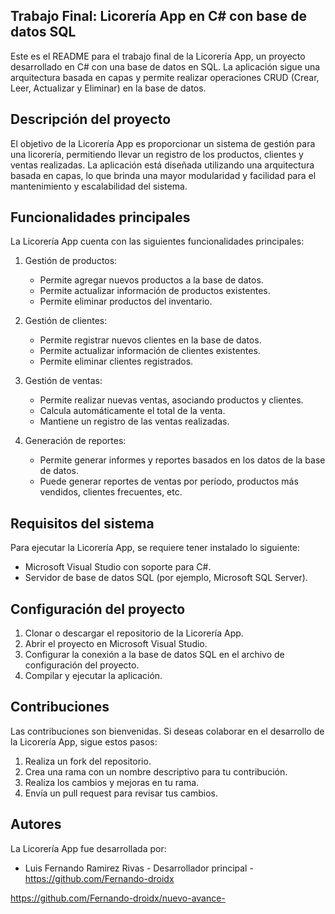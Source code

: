 ## Trabajo Final: Licorería App en C# con base de datos SQL

Este es el README para el trabajo final de la Licorería App, un proyecto desarrollado en C# con una base de datos en SQL. La aplicación sigue una arquitectura basada en capas y permite realizar operaciones CRUD (Crear, Leer, Actualizar y Eliminar) en la base de datos.

## Descripción del proyecto

El objetivo de la Licorería App es proporcionar un sistema de gestión para una licorería, permitiendo llevar un registro de los productos, clientes y ventas realizadas. La aplicación está diseñada utilizando una arquitectura basada en capas, lo que brinda una mayor modularidad y facilidad para el mantenimiento y escalabilidad del sistema.

## Funcionalidades principales

La Licorería App cuenta con las siguientes funcionalidades principales:

1. Gestión de productos:
   - Permite agregar nuevos productos a la base de datos.
   - Permite actualizar información de productos existentes.
   - Permite eliminar productos del inventario.

2. Gestión de clientes:
   - Permite registrar nuevos clientes en la base de datos.
   - Permite actualizar información de clientes existentes.
   - Permite eliminar clientes registrados.

3. Gestión de ventas:
   - Permite realizar nuevas ventas, asociando productos y clientes.
   - Calcula automáticamente el total de la venta.
   - Mantiene un registro de las ventas realizadas.

4. Generación de reportes:
   - Permite generar informes y reportes basados en los datos de la base de datos.
   - Puede generar reportes de ventas por período, productos más vendidos, clientes frecuentes, etc.

## Requisitos del sistema

Para ejecutar la Licorería App, se requiere tener instalado lo siguiente:

- Microsoft Visual Studio con soporte para C#.
- Servidor de base de datos SQL (por ejemplo, Microsoft SQL Server).

## Configuración del proyecto

1. Clonar o descargar el repositorio de la Licorería App.
2. Abrir el proyecto en Microsoft Visual Studio.
3. Configurar la conexión a la base de datos SQL en el archivo de configuración del proyecto.
4. Compilar y ejecutar la aplicación.

## Contribuciones

Las contribuciones son bienvenidas. Si deseas colaborar en el desarrollo de la Licorería App, sigue estos pasos:

1. Realiza un fork del repositorio.
2. Crea una rama con un nombre descriptivo para tu contribución.
3. Realiza los cambios y mejoras en tu rama.
4. Envía un pull request para revisar tus cambios.

## Autores

La Licorería App fue desarrollada por:

- Luis Fernando Ramirez Rivas - Desarrollador principal - https://github.com/Fernando-droidx


https://github.com/Fernando-droidx/nuevo-avance-

